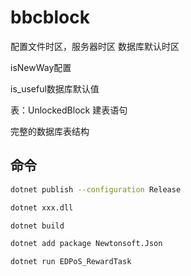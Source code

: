 # bbcblock


配置文件时区，服务器时区
数据库默认时区

isNewWay配置

is_useful数据库默认值

表：UnlockedBlock 建表语句

完整的数据库表结构


## 命令
```bash
dotnet publish --configuration Release

dotnet xxx.dll

dotnet build

dotnet add package Newtonsoft.Json

dotnet run EDPoS_RewardTask
```
